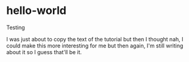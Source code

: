 # hello-world
Testing 

I was just about to copy the text of the tutorial but then I thought nah, I could make this more interesting for me but then again, I'm still writing about it so I guess that'll be it. 
